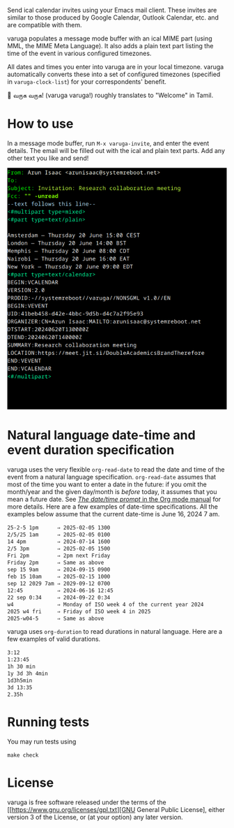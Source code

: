 Send ical calendar invites using your Emacs mail client. These
invites are similar to those produced by Google Calendar, Outlook
Calendar, etc. and are compatible with them.

varuga populates a message mode buffer with an ical MIME part (using
MML, the MIME Meta Language). It also adds a plain text part listing
the time of the event in various configured timezones.

All dates and times you enter into varuga are in your local timezone. varuga automatically converts these into a set of configured timezones (specified in `varuga-clock-list`) for your correspondents' benefit.

🙏 வருக வருக! (varuga varuga!) roughly translates to "Welcome" in Tamil.

# How to use

In a message mode buffer, run `M-x varuga-invite`, and enter the event details. The email will be filled out with the ical and plain text parts. Add any other text you like and send!

![Screenshot of varuga invite](screenshot.png)

# Natural language date-time and event duration specification

varuga uses the very flexible `org-read-date` to read the date and
time of the event from a natural language
specification. `org-read-date` assumes that most of the time you want
to enter a date in the future: if you omit the month/year and the
given day/month is *before* today, it assumes that you mean a future
date. See [*The date/time prompt* in the Org mode manual](https://orgmode.org/manual/The-date_002ftime-prompt.html) for more details. Here are a few examples of date-time specifications. All the examples below assume that the current date-time is June 16, 2024 7 am.
```
25-2-5 1pm      ⇒ 2025-02-05 1300
2/5/25 1am      ⇒ 2025-02-05 0100
14 4pm          ⇒ 2024-07-14 1600
2/5 3pm         ⇒ 2025-02-05 1500
Fri 2pm         ⇒ 2pm next Friday
Friday 2pm      ⇒ Same as above
sep 15 9am      ⇒ 2024-09-15 0900
feb 15 10am     ⇒ 2025-02-15 1000
sep 12 2029 7am ⇒ 2029-09-12 0700
12:45           ⇒ 2024-06-16 12:45
22 sep 0:34     ⇒ 2024-09-22 0:34
w4              ⇒ Monday of ISO week 4 of the current year 2024
2025 w4 fri     ⇒ Friday of ISO week 4 in 2025
2025-w04-5      ⇒ Same as above
```

varuga uses `org-duration` to read durations in natural language. Here are a few examples of valid durations.
```
3:12
1:23:45
1h 30 min
1y 3d 3h 4min
1d3h5min
3d 13:35
2.35h
```

# Running tests

You may run tests using
```
make check
```

# License

varuga is free software released under the terms of the [[https://www.gnu.org/licenses/gpl.txt][GNU General Public License], either version 3 of the License, or (at your option) any later version.
